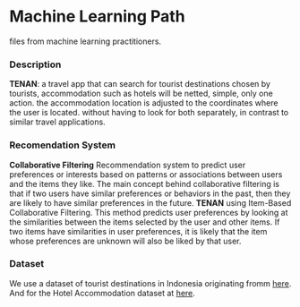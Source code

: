 # Machine Learning Path

files from machine learning practitioners.

### Description

<b>TENAN</b>: a travel app that can search for tourist destinations chosen by tourists, accommodation such as hotels will be netted, simple, only one action. the accommodation location is adjusted to the coordinates where the user is located. without having to look for both separately, in contrast to similar travel applications.

### Recomendation System

<b>Collaborative Filtering</b>
Recommendation system to predict user preferences or interests based on patterns or associations between users and the items they like. The main concept behind collaborative filtering is that if two users have similar preferences or behaviors in the past, then they are likely to have similar preferences in the future. <b>TENAN</b> using Item-Based Collaborative Filtering. This method predicts user preferences by looking at the similarities between the items selected by the user and other items. If two items have similarities in user preferences, it is likely that the item whose preferences are unknown will also be liked by that user.

### Dataset
We use a dataset of tourist destinations in Indonesia originating fromm <a href="https://www.kaggle.com/datasets/aprabowo/indonesia-tourism-destination">here</a>. And for the Hotel Accommodation dataset at <a href="https://www.kaggle.com/datasets/aprabowo/indonesia-tourism-destination](https://www.kaggle.com/datasets/datasciencerikiakbar/new-year-hotel-rooms-availability-from-traveloka">here</a>.


